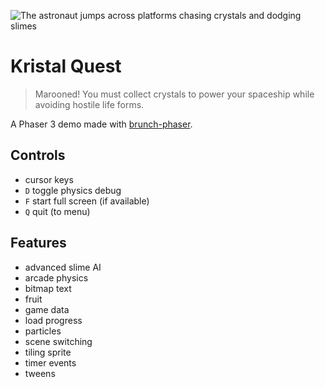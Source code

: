 ![The astronaut jumps across platforms chasing crystals and dodging slimes](https://samme.github.io/kristal-quest/cover.png)

Kristal Quest
=============

> Marooned! You must collect crystals to power your spaceship while avoiding hostile life forms.

A Phaser 3 demo made with [brunch-phaser](https://github.com/samme/brunch-phaser).

Controls
--------

- cursor keys
- `D` toggle physics debug
- `F` start full screen (if available)
- `Q` quit (to menu)

Features
--------

- advanced slime AI
- arcade physics
- bitmap text
- fruit
- game data
- load progress
- particles
- scene switching
- tiling sprite
- timer events
- tweens
